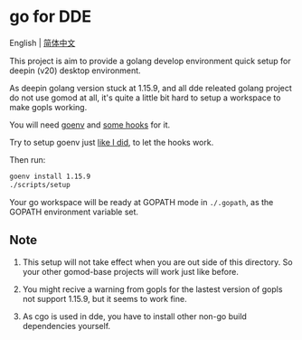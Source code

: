 # go for DDE

English | [简体中文](./README.zh_CN.md)

This project is aim to provide a golang develop environment quick setup for
deepin (v20) desktop environment.

As deepin golang version stuck at 1.15.9, and all dde releated golang project do
not use gomod at all, it's quite a little bit hard to setup a workspace to make
gopls working.

You will need [goenv][==link1==] and [some hooks][==link2==] for it.

Try to setup goenv just [like I did][==link3==], to let the hooks work.

Then run:

``` bash
goenv install 1.15.9
./scripts/setup
```

Your go workspace will be ready at GOPATH mode in `./.gopath`, as the GOPATH
environment variable set.

## Note

1. This setup will not take effect when you are out side of this directory. So
   your other gomod-base projects will work just like before.

2. You might recive a warning from gopls for the lastest version of gopls not
   support 1.15.9, but it seems to work fine.

3. As cgo is used in dde, you have to install other non-go build dependencies
   yourself.

[==link1==]: https://github.com/syndbg/goenv
[==link2==]: https://github.com/black-desk/dotfiles/tree/master/private_dot_local/lib/goenv_hook
[==link3==]: https://github.com/black-desk/dotfiles/blob/f6671faf1ffbfdc5542a721f37253a6b61cd0326/dot_zshenv#L50-L63
